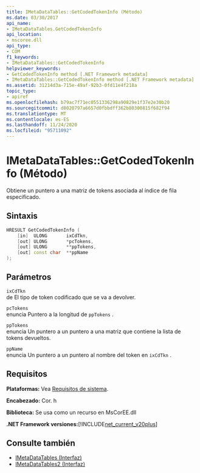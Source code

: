 ```yaml
---
title: IMetaDataTables::GetCodedTokenInfo (Método)
ms.date: 03/30/2017
api_name:
- IMetaDataTables.GetCodedTokenInfo
api_location:
- mscoree.dll
api_type:
- COM
f1_keywords:
- IMetaDataTables::GetCodedTokenInfo
helpviewer_keywords:
- GetCodedTokenInfo method [.NET Framework metadata]
- IMetaDataTables::GetCodedTokenInfo method [.NET Framework metadata]
ms.assetid: 31214d3a-715e-49af-92b3-0fd11e4f218a
topic_type:
- apiref
ms.openlocfilehash: b79ac7f71ec0551336298a90829e1f37e2e30b20
ms.sourcegitcommit: d8020797a6657d0fbbdff362b80300815f682f94
ms.translationtype: MT
ms.contentlocale: es-ES
ms.lasthandoff: 11/24/2020
ms.locfileid: "95711092"
---
```

# <a name="imetadatatablesgetcodedtokeninfo-method"></a>IMetaDataTables::GetCodedTokenInfo (Método)

Obtiene un puntero a una matriz de tokens asociada al índice de fila especificado.  
  
## <a name="syntax"></a>Sintaxis  
  
```cpp  
HRESULT GetCodedTokenInfo (
    [in]  ULONG       ixCdTkn,  
    [out] ULONG       *pcTokens,  
    [out] ULONG       **ppTokens,  
    [out] const char  **ppName  
);  
```  
  
## <a name="parameters"></a>Parámetros  

 `ixCdTkn`  
 de El tipo de token codificado que se va a devolver.  
  
 `pcTokens`  
 enuncia Puntero a la longitud de `ppTokens` .  
  
 `ppTokens`  
 enuncia Un puntero a un puntero a una matriz que contiene la lista de tokens devueltos.  
  
 `ppName`  
 enuncia Un puntero a un puntero al nombre del token en `ixCdTkn` .  
  
## <a name="requirements"></a>Requisitos  

 **Plataformas:** Vea [Requisitos de sistema](../../get-started/system-requirements.md).  
  
 **Encabezado:** Cor. h  
  
 **Biblioteca:** Se usa como un recurso en MsCorEE.dll  
  
 **.NET Framework versiones:**[!INCLUDE[net_current_v20plus](../../../../includes/net-current-v20plus-md.md)]  
  
## <a name="see-also"></a>Consulte también

- [IMetaDataTables (Interfaz)](imetadatatables-interface.md)
- [IMetaDataTables2 (Interfaz)](imetadatatables2-interface.md)
